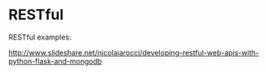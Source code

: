 RESTful
=======

RESTful examples:

http://www.slideshare.net/nicolaiarocci/developing-restful-web-apis-with-python-flask-and-mongodb


